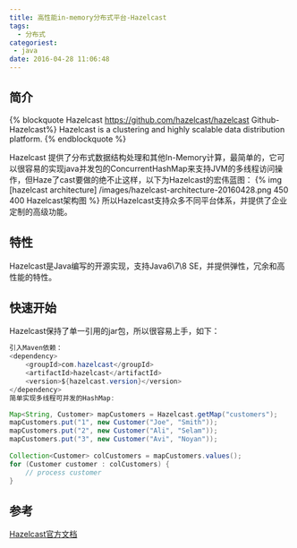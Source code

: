 ```yaml
---
title: 高性能in-memory分布式平台-Hazelcast
tags:
  - 分布式
categoriest:
 - java
date: 2016-04-28 11:06:48
---
```



## 简介 ##
{% blockquote Hazelcast https://github.com/hazelcast/hazelcast Github-Hazelcast%}
Hazelcast is a clustering and highly scalable data distribution platform.
{% endblockquote %}

Hazelcast 提供了分布式数据结构处理和其他In-Memory计算，最简单的，它可以很容易的实现java并发包的ConcurrentHashMap来支持JVM的多线程访问操作，但Haze了cast要做的绝不止这样，以下为Hazelcast的宏伟蓝图：
{% img [hazelcast architecture] /images/hazelcast-architecture-20160428.png 450 400 Hazelcast架构图 %}
所以Hazelcast支持众多不同平台体系，并提供了企业定制的高级功能。

## 特性 ##
Hazelcast是Java编写的开源实现，支持Java6\7\8 SE，并提供弹性，冗余和高性能的特性。

## 快速开始 ##
Hazelcast保持了单一引用的jar包，所以很容易上手，如下：
``` java
引入Maven依赖：
<dependency>
    <groupId>com.hazelcast</groupId>
    <artifactId>hazelcast</artifactId>
    <version>${hazelcast.version}</version>
</dependency>
简单实现多线程可并发的HashMap:

Map<String, Customer> mapCustomers = Hazelcast.getMap("customers");
mapCustomers.put("1", new Customer("Joe", "Smith"));
mapCustomers.put("2", new Customer("Ali", "Selam"));
mapCustomers.put("3", new Customer("Avi", "Noyan"));
 
Collection<Customer> colCustomers = mapCustomers.values();
for (Customer customer : colCustomers) {
    // process customer
}
```

## 参考 ##
[Hazelcast官方文档](http://hazelcast.org/deployment-operations-guide/)

